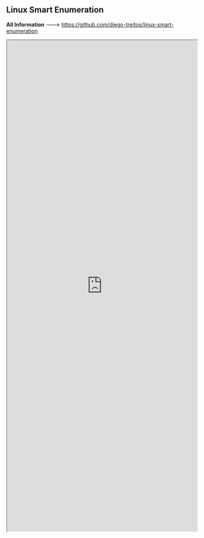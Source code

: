 
## Linux Smart Enumeration

**All Information** --->  https://github.com/diego-treitos/linux-smart-enumeration

<iframe src="https://github.com/diego-treitos/linux-smart-enumeration" width="100%" height="1300"></iframe>
